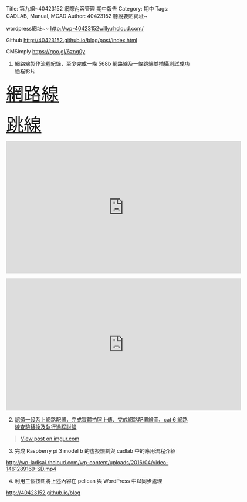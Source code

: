 Title: 第九組~40423152 網際內容管理 期中報告
Category: 期中
Tags: CADLAB, Ｍanual, MCAD
Author: 40423152
聽說要貼網址~

wordpress網址~~
http://wp-40423152willy.rhcloud.com/

Github
http://40423152.github.io/blog/post/index.html

CMSimply
https://goo.gl/6zng0y

1. 網路線製作流程紀錄，至少完成一條 568b 網路線及一條跳線並拍攝測試成功過程影片

<font size='8' color='red' face='標楷體'>[網路線](http://i.imgur.com/Ga22Rsi.jpg) </font>

<font size='8' color='red' face='標楷體'>[跳線](http://i.imgur.com/Ga22Rsi.jpg) </font>

<iframe src="https://player.vimeo.com/video/164433363" width="640" height="360" frameborder="0" webkitallowfullscreen mozallowfullscreen allowfullscreen></iframe> <p><a href="https://vimeo.com/164433363">

<iframe src="https://player.vimeo.com/video/164432102" width="640" height="360" frameborder="0" webkitallowfullscreen mozallowfullscreen allowfullscreen></iframe> <p><a href="https://vimeo.com/164432102">

2. 認領一段系上網路配置，完成實體拍照上傳、完成網路配置繪圖、cat 6 網路線查驗替換及執行過程討論
<blockquote class="imgur-embed-pub" lang="en" data-id="H66BWKf"><a href="//imgur.com/H66BWKf">View post on imgur.com</a></blockquote><script async src="//s.imgur.com/min/embed.js" charset="utf-8"></script>

3. 完成 Raspberry pi 3 model b 的虛擬規劃與 cadlab 中的應用流程介紹

http://wp-ladisai.rhcloud.com/wp-content/uploads/2016/04/video-1461289169-SD.mp4

4. 利用三個按鈕將上述內容在 pelican 與 WordPress 中以同步處理

<!-- PELICAN_END_SUMMARY -->

<a href="http://40423152.github.io/blog">http://40423152.github.io/blog</a>
